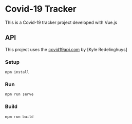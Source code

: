 # Covid-19 Tracker

This is a Covid-19 tracker project developed with Vue.js

## API

This project uses the [covid19api.com](https://covid19api.com/) by [Kyle Redelinghuys]


### Setup

```
npm install
```

### Run

```
npm run serve
```

### Build

```
npm run build
```
